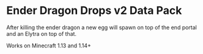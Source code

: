# Ender Dragon Drops v2 Data Pack

After killing the ender dragon a new egg will spawn on top of the end portal and an Elytra on top of that.

Works on Minecraft 1.13 and 1.14+


